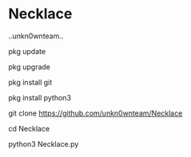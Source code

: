 # Necklace
..unkn0wnteam..

<b></b>pkg update<p>
<b></b>pkg upgrade<p>
<b></b>pkg install git<p>
<b></b>pkg install python3<p>
git clone https://github.com/unkn0wnteam/Necklace<p>
<b></b>cd Necklace<p>
<b></b>python3 Necklace.py<p>
